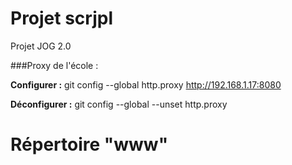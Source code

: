 Projet scrjpl
=============

Projet JOG 2.0


###Proxy de l'école :

**Configurer :** git config --global http.proxy http://192.168.1.17:8080

**Déconfigurer :** git config --global --unset http.proxy

Répertoire "www"
================

